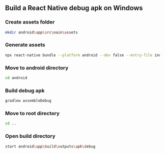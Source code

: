 ## Build a React Native debug apk on Windows

### Create assets folder
```sh
mkdir android\app\src\main\assets
```

### Generate assets
```sh
npx react-native bundle --platform android --dev false --entry-file index.js --bundle-output android/app/src/main/assets/index.android.bundle --assets-dest android/app/src/main/res
```

### Move to android directory
```sh
cd android
```

### Build debug apk
```sh
gradlew assembleDebug
```

### Move to root directory
```sh
cd ..
```

### Open build directory
```sh
start android\app\build\outputs\apk\debug
```
